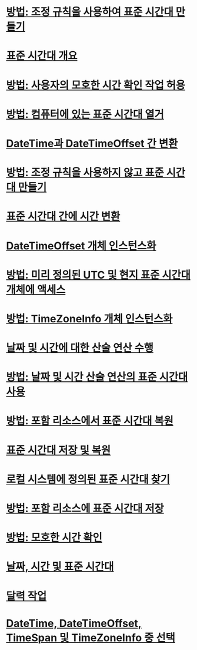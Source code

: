 # [방법: 조정 규칙을 사용하여 표준 시간대 만들기](create-time-zones-with-adjustment-rules.md)
# [표준 시간대 개요](time-zone-overview.md)
# [방법: 사용자의 모호한 시간 확인 작업 허용](let-users-resolve-ambiguous-times.md)
# [방법: 컴퓨터에 있는 표준 시간대 열거](enumerate-time-zones.md)
# [DateTime과 DateTimeOffset 간 변환](converting-between-datetime-and-offset.md)
# [방법: 조정 규칙을 사용하지 않고 표준 시간대 만들기](create-time-zones-without-adjustment-rules.md)
# [표준 시간대 간에 시간 변환](converting-between-time-zones.md)
# [DateTimeOffset 개체 인스턴스화](instantiating-a-datetimeoffset-object.md)
# [방법: 미리 정의된 UTC 및 현지 표준 시간대 개체에 액세스](access-utc-and-local.md)
# [방법: TimeZoneInfo 개체 인스턴스화](instantiate-time-zone-info.md)
# [날짜 및 시간에 대한 산술 연산 수행](performing-arithmetic-operations.md)
# [방법: 날짜 및 시간 산술 연산의 표준 시간대 사용](use-time-zones-in-arithmetic.md)
# [방법: 포함 리소스에서 표준 시간대 복원](restore-time-zones-from-an-embedded-resource.md)
# [표준 시간대 저장 및 복원](saving-and-restoring-time-zones.md)
# [로컬 시스템에 정의된 표준 시간대 찾기](finding-the-time-zones-on-local-system.md)
# [방법: 포함 리소스에 표준 시간대 저장](save-time-zones-to-an-embedded-resource.md)
# [방법: 모호한 시간 확인](resolve-ambiguous-times.md)
# [날짜, 시간 및 표준 시간대](index.md)
# [달력 작업](working-with-calendars.md)
# [DateTime, DateTimeOffset, TimeSpan 및 TimeZoneInfo 중 선택](choosing-between-datetime.md)
